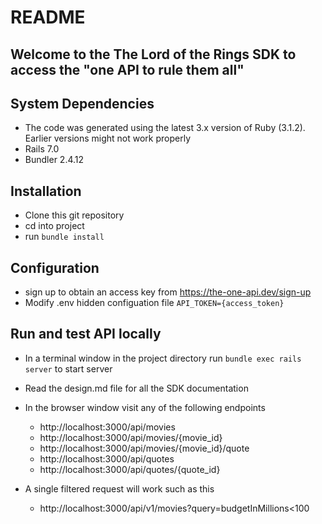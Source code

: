 # README

## Welcome to the The Lord of the Rings SDK to access the "one API to rule them all"

## System Dependencies
 * The code was generated using the latest 3.x version of Ruby (3.1.2).  
   Earlier versions might not work properly
 * Rails 7.0
 * Bundler 2.4.12
   
## Installation
 * Clone this git repository
 * cd into project
 * run `bundle install`

## Configuration
 * sign up to obtain an access key from https://the-one-api.dev/sign-up
 * Modify .env hidden configuation file
        `API_TOKEN={access_token}`

## Run and test API locally
 * In a terminal window in the project directory run `bundle exec rails server` to start server
 * Read the design.md file for  all the SDK documentation
 * In the browser window visit any of the following endpoints
     * http://localhost:3000/api/movies
     * http://localhost:3000/api/movies/{movie_id}
     * http://localhost:3000/api/movies/{movie_id}/quote
     * http://localhost:3000/api/quotes
     * http://localhost:3000/api/quotes/{quote_id}

 * A single filtered request will work such as this
     * http://localhost:3000/api/v1/movies?query=budgetInMillions<100
